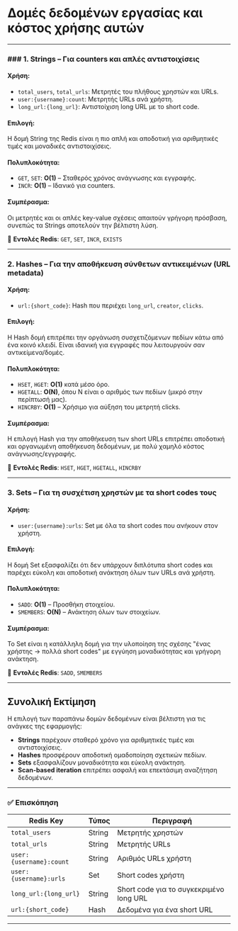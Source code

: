 # Δομές δεδομένων εργασίας και κόστος χρήσης αυτών

---

### ### 1. **Strings – Για counters και απλές αντιστοιχίσεις**
#### Χρήση:
- `total_users`, `total_urls`: Μετρητές του πλήθους χρηστών και URLs.
- `user:{username}:count`: Μετρητής URLs ανά χρήστη.
- `long_url:{long_url}`: Αντιστοίχιση long URL με το short code.

#### Επιλογή:
Η δομή String της Redis είναι η πιο απλή και αποδοτική για αριθμητικές τιμές και μοναδικές αντιστοιχίσεις.

#### Πολυπλοκότητα:
- `GET`, `SET`: **O(1)** – Σταθερός χρόνος ανάγνωσης και εγγραφής.
- `INCR`: **O(1)** – Ιδανικό για counters.

#### Συμπέρασμα:
Οι μετρητές και οι απλές key-value σχέσεις απαιτούν γρήγορη πρόσβαση, συνεπώς τα Strings αποτελούν την βέλτιστη λύση.

📌 **Εντολές Redis**: `GET`, `SET`, `INCR`, `EXISTS`

---

### 2. **Hashes – Για την αποθήκευση σύνθετων αντικειμένων (URL metadata)**
#### Χρήση:
- `url:{short_code}`: Hash που περιέχει `long_url`, `creator`, `clicks`.

#### Επιλογή:
Η Hash δομή επιτρέπει την οργάνωση συσχετιζόμενων πεδίων κάτω από ένα κοινό κλειδί. Είναι ιδανική για εγγραφές που λειτουργούν σαν αντικείμενα/δομές.

#### Πολυπλοκότητα:
- `HSET`, `HGET`: **O(1)** κατά μέσο όρο.
- `HGETALL`: **O(N)**, όπου N είναι ο αριθμός των πεδίων (μικρό στην περίπτωσή μας).
- `HINCRBY`: **O(1)** – Χρήσιμο για αύξηση του μετρητή clicks.

#### Συμπέρασμα:
Η επιλογή Hash για την αποθήκευση των short URLs επιτρέπει αποδοτική και οργανωμένη αποθήκευση δεδομένων, με πολύ χαμηλό κόστος ανάγνωσης/εγγραφής.

📌 **Εντολές Redis**: `HSET`, `HGET`, `HGETALL`, `HINCRBY`

---

### 3. **Sets – Για τη συσχέτιση χρηστών με τα short codes τους**
#### Χρήση:
- `user:{username}:urls`: Set με όλα τα short codes που ανήκουν στον χρήστη.

#### Επιλογή:
Η δομή Set εξασφαλίζει ότι δεν υπάρχουν διπλότυπα short codes και παρέχει εύκολη και αποδοτική ανάκτηση όλων των URLs ανά χρήστη.

#### Πολυπλοκότητα:
- `SADD`: **O(1)** – Προσθήκη στοιχείου.
- `SMEMBERS`: **O(N)** – Ανάκτηση όλων των στοιχείων.

#### Συμπέρασμα:
Το Set είναι η κατάλληλη δομή για την υλοποίηση της σχέσης "ένας χρήστης → πολλά short codes" με εγγύηση μοναδικότητας και γρήγορη ανάκτηση.

📌 **Εντολές Redis**: `SADD`, `SMEMBERS`

---

## Συνολική Εκτίμηση

Η επιλογή των παραπάνω δομών δεδομένων είναι βέλτιστη για τις ανάγκες της εφαρμογής:

- **Strings** παρέχουν σταθερό χρόνο για αριθμητικές τιμές και αντιστοιχίσεις.
- **Hashes** προσφέρουν αποδοτική ομαδοποίηση σχετικών πεδίων.
- **Sets** εξασφαλίζουν μοναδικότητα και εύκολη ανάκτηση.
- **Scan-based iteration** επιτρέπει ασφαλή και επεκτάσιμη αναζήτηση δεδομένων.

---

### ✅ Επισκόπηση

| Redis Key                    | Τύπος     | Περιγραφή |
|-----------------------------|-----------|-----------|
| `total_users`               | String    | Μετρητής χρηστών |
| `total_urls`                | String    | Μετρητής URLs |
| `user:{username}:count`     | String    | Αριθμός URLs χρήστη |
| `user:{username}:urls`      | Set       | Short codes χρήστη |
| `long_url:{long_url}`       | String    | Short code για το συγκεκριμένο long URL |
| `url:{short_code}`          | Hash      | Δεδομένα για ένα short URL |

---

